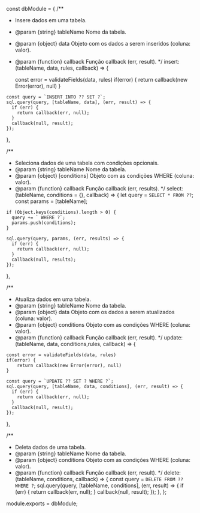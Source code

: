 const dbModule = {
  /**
   * Insere dados em uma tabela.
   * @param {string} tableName Nome da tabela.
   * @param {object} data Objeto com os dados a serem inseridos (coluna: valor).
   * @param {function} callback Função callback (err, result).
   */
  insert: (tableName, data, rules, callback) => {

     const error = validateFields(data, rules)
     if(error) {
         return callback(new Error(error), null)
     }


    const query = `INSERT INTO ?? SET ?`;
    sql.query(query, [tableName, data], (err, result) => {
      if (err) {
        return callback(err, null);
      }
      callback(null, result);
    });
  },

  /**
   * Seleciona dados de uma tabela com condições opcionais.
   * @param {string} tableName Nome da tabela.
   * @param {object} [conditions] Objeto com as condições WHERE (coluna: valor).
   * @param {function} callback Função callback (err, results).
   */
  select: (tableName, conditions = {}, callback) => {
    let query = `SELECT * FROM ??`;
    const params = [tableName];

    if (Object.keys(conditions).length > 0) {
      query += ` WHERE ?`;
      params.push(conditions);
    }

    sql.query(query, params, (err, results) => {
      if (err) {
        return callback(err, null);
      }
      callback(null, results);
    });
  },

  /**
   * Atualiza dados em uma tabela.
   * @param {string} tableName Nome da tabela.
   * @param {object} data Objeto com os dados a serem atualizados (coluna: valor).
   * @param {object} conditions Objeto com as condições WHERE (coluna: valor).
   * @param {function} callback Função callback (err, result).
   */
  update: (tableName, data, conditions,rules, callback) => {

    const error = validateFields(data, rules)
    if(error) {
        return callback(new Error(error), null)
    }

    const query = `UPDATE ?? SET ? WHERE ?`;
    sql.query(query, [tableName, data, conditions], (err, result) => {
      if (err) {
        return callback(err, null);
      }
      callback(null, result);
    });
  },

  /**
   * Deleta dados de uma tabela.
   * @param {string} tableName Nome da tabela.
   * @param {object} conditions Objeto com as condições WHERE (coluna: valor).
   * @param {function} callback Função callback (err, result).
   */
  delete: (tableName, conditions, callback) => {
    const query = `DELETE FROM ?? WHERE ?`;
    sql.query(query, [tableName, conditions], (err, result) => {
      if (err) {
        return callback(err, null);
      }
      callback(null, result);
    });
  },
};

module.exports = dbModule;